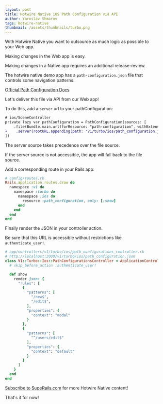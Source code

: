 ```yaml
---
layout: post
title: Hotwire Native iOS Path Configuration via API
author: Yaroslav Shmarov
tags: hotwire-native
thumbnail: /assets/thumbnails/turbo.png
---
```


With Hotwire Native you want to outsource as much logic as possible to your Web app.

Making changes in the Web app is easy.

Making changes in a Native app requires an additional release-review.

The hotwire native demo app has a `path-configuration.json` file that controls some navigation patterns.

[Official Path Configuration Docs](https://native.hotwired.dev/reference/path-configuration)

Let's deliver this file via API from our Web app!

To do this, add a `server` url to your pathConfiguration:

```diff
# ios/SceneController
private lazy var pathConfiguration = PathConfiguration(sources: [
    .file(Bundle.main.url(forResource: "path-configuration", withExtension: "json")!),
+    .server(rootURL.appending(path: "v1/turbo/ios/path_configuration.json"))
])
```

The server source takes precedence over the file source.

If the server source is not accessible, the app will fall back to the file source.

Add a corresponding route in your Rails app:

```ruby
# config/routes.rb
Rails.application.routes.draw do
  namespace :v1 do
    namespace :turbo do
      namespace :ios do
        resource :path_configuration, only: [:show]
      end
    end
  end
end
```

Finally render the JSON in your controller action.

Be sure that this URL is accessible without restrictions like `authenticate_user!`.

```ruby
# app/controllers/v1/turbo/ios/path_configurations_controller.rb
# http://localhost:3000/v1/turbo/ios/path_configuration.json
class V1::Turbo::Ios::PathConfigurationsController < ApplicationController
  # skip_before_action :authenticate_user!

  def show
    render json: {
      "rules": [
        {
          "patterns": [
            "/new$",
            "/edit$",
          ],
          "properties": {
            "context": "modal"
          }
        },
        {
          "patterns": [
            "^/users/edit$"
          ],
          "properties": {
            "context": "default"
          }
        }
      ]
    }
  end
end
```

[Subscribe to SupeRails.com](https://superails.com/pricing) for more Hotwire Native content!

That's it for now!
